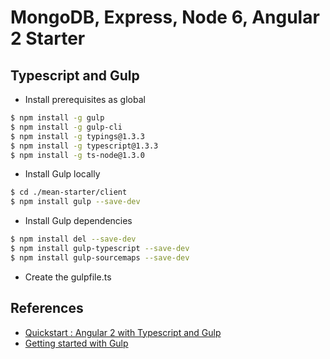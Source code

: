 # MongoDB, Express, Node 6, Angular 2 Starter


## Typescript and Gulp

- Install prerequisites as global

```bash
$ npm install -g gulp
$ npm install -g gulp-cli
$ npm install -g typings@1.3.3
$ npm install -g typescript@1.3.3
$ npm install -g ts-node@1.3.0
```

- Install Gulp locally

```bash
$ cd ./mean-starter/client
$ npm install gulp --save-dev
```

- Install Gulp dependencies

```bash
$ npm install del --save-dev
$ npm install gulp-typescript --save-dev
$ npm install gulp-sourcemaps --save-dev
```

- Create the gulpfile.ts

## References

* [Quickstart : Angular 2 with Typescript and Gulp](http://blog.codeleak.pl/2016/03/quickstart-angular2-with-typescript-and.html)
* [Getting started with Gulp](https://markgoodyear.com/2014/01/getting-started-with-gulp/)

